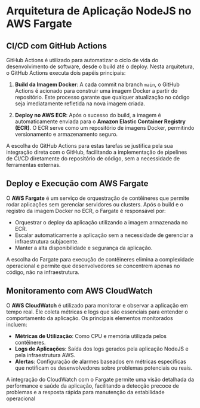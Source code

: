 # Arquitetura de Aplicação NodeJS no AWS Fargate

## CI/CD com GitHub Actions

GitHub Actions é utilizado para automatizar o ciclo de vida do desenvolvimento de software, desde o build até o deploy. Nesta arquitetura, o GitHub Actions executa dois papéis principais:

1. **Build da Imagem Docker**: A cada commit na branch `main`, o GitHub Actions é acionado para construir uma imagem Docker a partir do repositório. Este processo garante que qualquer atualização no código seja imediatamente refletida na nova imagem criada.
   
2. **Deploy no AWS ECR**: Após o sucesso do build, a imagem é automaticamente enviada para o **Amazon Elastic Container Registry (ECR)**. O ECR serve como um repositório de imagens Docker, permitindo versionamento e armazenamento seguro.

A escolha do GitHub Actions para estas tarefas se justifica pela sua integração direta com o GitHub, facilitando a implementação de pipelines de CI/CD diretamente do repositório de código, sem a necessidade de ferramentas externas.

## Deploy e Execução com AWS Fargate

O **AWS Fargate** é um serviço de orquestração de contêineres que permite rodar aplicações sem gerenciar servidores ou clusters. Após o build e o registro da imagem Docker no ECR, o Fargate é responsável por:

- Orquestrar o deploy da aplicação utilizando a imagem armazenada no ECR.
- Escalar automaticamente a aplicação sem a necessidade de gerenciar a infraestrutura subjacente.
- Manter a alta disponibilidade e segurança da aplicação.

A escolha do Fargate para execução de contêineres elimina a complexidade operacional e permite que desenvolvedores se concentrem apenas no código, não na infraestrutura.

## Monitoramento com AWS CloudWatch

O **AWS CloudWatch** é utilizado para monitorar e observar a aplicação em tempo real. Ele coleta métricas e logs que são essenciais para entender o comportamento da aplicação. Os principais elementos monitorados incluem:

- **Métricas de Utilização**: Como CPU e memória utilizada pelos contêineres.
- **Logs de Aplicações**: Saída dos logs gerados pela aplicação NodeJS e pela infraestrutura AWS.
- **Alertas**: Configuração de alarmes baseados em métricas específicas que notificam os desenvolvedores sobre problemas potenciais ou reais.

A integração do CloudWatch com o Fargate permite uma visão detalhada da performance e saúde da aplicação, facilitando a detecção precoce de problemas e a resposta rápida para manutenção da estabilidade operacional
